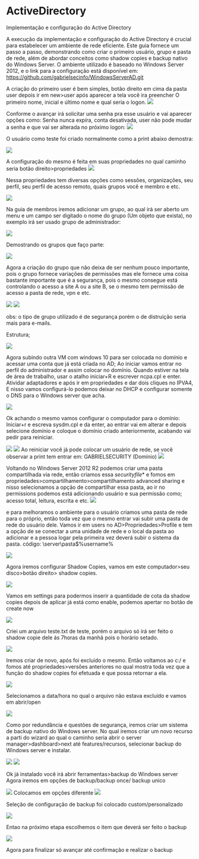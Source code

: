 # ActiveDirectory
Implementação e configuração do Active Directory

  A execução da implementação e configuração do Active Directory é crucial para estabelecer um ambiente de rede eficiente. Este guia fornece um passo a passo, demonstrando como criar o primeiro usuário, grupo e pasta de rede, além de abordar conceitos como shadow copies e backup nativo do Windows Server. O ambiente utilizado é baseado no Windows Server 2012, e o link para a configuração está disponível em:  https://github.com/gabrielsecinfo/WindowsServerAD.git

  A criação do primeiro user é bem simples, botão direito em cima da pasta user depois ir em new>user após aparecer a tela você ira preencher 
  O primeiro nome, inicial e último nome e qual seria o logon. 
<img src="AD/image.png">

  Conforme o avançar irá solicitar uma senha pra esse usuário e vai aparecer opções como:
   Senha nunca expíra, conta desativada, user não pode mudar a senha e que vai ser alterada no próximo logon:
<img src="AD/image1.png">

   O usuário como teste foi criado normalmente como a print abaixo demostra:

<img src="AD/image2.png">

   A configuração do mesmo é feita em suas propriedades no qual caminho seria botão direito>propriedades
<img src="AD/image3.png">


   Nessa propriedades tem diversas opções como  sessões, organizações, seu perfil, seu perfil de acesso remoto,  quais grupos você e membro e etc.

<img src="AD/image3.png">

   Na guia de membros iremos adicionar um grupo, ao qual irá ser aberto um menu e um campo ser digitado o nome do grupo (Um objeto que exista), no exemplo irá ser usado grupo de administrador:

<img src="AD/image4.png">

   Demostrando os grupos que faço parte:

<img src="AD/image5.png">


Agora a criação do grupo que não deixa de ser nenhum pouco importante, pois o grupo fornece variações de permissões mas ele fornece uma coisa bastante importante que é a segurança, pois o mesmo consegue está controlando o acesso
a site A ou a site B, se o mesmo tem permissão de acesso a pasta de rede, vpn e etc.

<img src="AD/image6.png">
<img src="AD/image7.png">

obs: o tipo de grupo utilizado é de segurança porém o de distruição seria mais para e-mails.



Estrutura;


<img src="AD/image8.png">


Agora subindo outra VM com windows 10 para ser colocada no domínio e acessar uma conta que já está criada no AD;
Ao iniciar vamos entrar no perfil do administrador e assim colocar no domínio. Quando estiver na tela de área de trabalho, usar o atalho iniciar+R e escrever ncpa.cpl e enter.
Atividar adaptadores e após ir em propriedades e dar dois cliques no IPVA4,
E nisso vamos configurá-lo podemos deixar no DHCP e configurar somente o DNS para o Windows server que acha.

<img src="AD/image9.png">








Ok achando o mesmo vamos configurar o computador para o domínio:
Iniciar+r e escreva sysdm.cpl e da enter, ao entrar vai em alterar e depois selecione domínio e coloque o domínio criado anteriormente, acabando vai pedir para reiniciar.

<img src="AD/image10.png">
<img src="AD/image11.png">
Ao reiniciar você já pode colocar um usuário de rede, se você observar a print tem entrar em: GABRIELSECURITY (Domínio)

<img src="AD/image12.png">

Voltando no Windows Server 2012 R2 podemos criar uma pasta compartilhada via rede, então criamos essa *securityfile** e fomos em propriedades>compartilhamento>compartilhamento advanced sharing e nisso selecionamos a opção de compartilhar essa pasta, ao ir no permissions podemos está adicionando usuário e sua permissão como; acesso total, leitura, escrita e etc.
<img src="AD/image13.png">

e para melhoramos o ambiente para o usuário criamos uma pasta de rede para o próprio, então toda vez que o mesmo entrar vai subir uma pasta de rede do usuário dele. Vamos ir em users no AD>Propriedades>Profile e tem a opção de se conectar a uma unidade de rede e o local da pasta ao adicionar e a pessoa logar pela primeira vez deverá subir o sistema da pasta.
código: \\server\pasta$\%username%

<img src="AD/image14.png">

Agora iremos configurar Shadow Copies, vamos em este computador>seu disco>botão direito> shadow copies.

<img src="AD/image17.png">


Vamos em settings para podermos inserir a quantidade de cota da shadow copies depois de aplicar já está como enable, podemos apertar no botão de create now

<img src="AD/image27.png">


Criei um arquivo teste.txt de teste, porém o arquivo só irá ser feito o shadow copie dele ás 7horas da manhã pois o horário setado.

<img src="AD/image18.png">

   
Iremos criar de novo, após foi excluído o mesmo.
Então voltamos ao c:/ e fomos até propriedades>versões anteriores no qual mostra toda vez que a função do shadow copies foi efetuada e que possa retornar a ela.

<img src="AD/image19.png">

Selecionamos a data/hora no qual o arquivo não estava excluído e vamos em abrir/open


<img src="AD/image20.png">


   Como por redundância e questões de segurança, iremos criar um sistema de backup nativo do Windows server.
   No qual iremos criar um novo recurso a parti do wizard ao qual o caminho seria abrir o server manager>dashboard>next até features/recursos, selecionar backup do Windows server e instalar. 

<img src="AD/image22.png">
<img src="AD/image21.png">

  Ok já instalado você irá abrir ferramentas>backup do Windows server
  Agora iremos em opções de backup/backup once/ backup unico
  

<img src="AD/image23.png">
  Colocamos em opções diferente

  
<img src="AD/image24.png">



  Seleção de configuração de backup foi colocado custom/personalizado 

<img src="AD/image26.png">

  Entao na próximo etapa escolhemos o item que deverá ser feito o backup

<img src="AD/image25.png">

  Agora para finalizar só avançar até confirmação e realizar o backup

  
